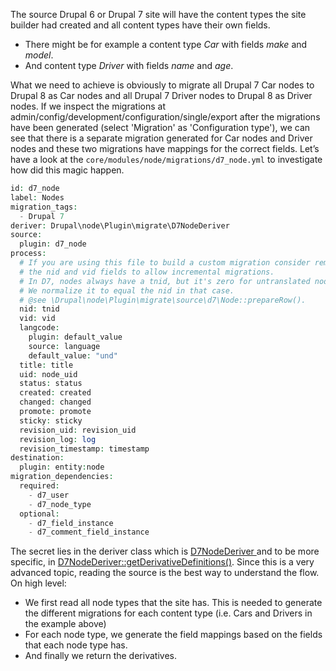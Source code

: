 The source Drupal 6 or Drupal 7 site will have the content types the site builder had created and all content types have their own fields. 

* There might be for example a content type _Car_ with fields _make_ and _model_.
* And content type _Driver_ with fields _name_ and _age_.

What we need to achieve is obviously to migrate all Drupal 7 Car nodes to Drupal 8 as Car nodes and all Drupal 7 Driver nodes to Drupal 8 as Driver nodes. If we inspect the migrations at admin/config/development/configuration/single/export after the migrations have been generated (select 'Migration' as 'Configuration type'), we can see that there is a separate migration generated for Car nodes and Driver nodes and these two migrations have mappings for the correct fields. Let’s have a look at the `core/modules/node/migrations/d7_node.yml` to investigate how did this magic happen.

```php
id: d7_node
label: Nodes
migration_tags:
  - Drupal 7
deriver: Drupal\node\Plugin\migrate\D7NodeDeriver
source:
  plugin: d7_node
process:
  # If you are using this file to build a custom migration consider removing
  # the nid and vid fields to allow incremental migrations.
  # In D7, nodes always have a tnid, but it's zero for untranslated nodes.
  # We normalize it to equal the nid in that case.
  # @see \Drupal\node\Plugin\migrate\source\d7\Node::prepareRow().
  nid: tnid
  vid: vid
  langcode:
    plugin: default_value
    source: language
    default_value: "und"
  title: title
  uid: node_uid
  status: status
  created: created
  changed: changed
  promote: promote
  sticky: sticky
  revision_uid: revision_uid
  revision_log: log
  revision_timestamp: timestamp
destination:
  plugin: entity:node
migration_dependencies:
  required:
    - d7_user
    - d7_node_type
  optional:
    - d7_field_instance
    - d7_comment_field_instance
```

The secret lies in the deriver class which is [D7NodeDeriver ](https://api.drupal.org/api/drupal/core%21modules%21node%21src%21Plugin%21migrate%21D7NodeDeriver.php/class/D7NodeDeriver)and to be more specific, in [D7NodeDeriver::getDerivativeDefinitions()](https://api.drupal.org/api/drupal/core%21modules%21node%21src%21Plugin%21migrate%21D7NodeDeriver.php/function/D7NodeDeriver%3A%3AgetDerivativeDefinitions). Since this is a very advanced topic, reading the source is the best way to understand the flow. On high level:

* We first read all node types that the site has. This is needed to generate the different migrations for each content type (i.e. Cars and Drivers in the example above)
* For each node type, we generate the field mappings based on the fields that each node type has.
* And finally we return the derivatives.